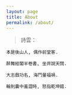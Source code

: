 ```yaml
---
layout: page
title: About 
permalink: /about/
---
```


> 詩雲：
    
    本是後山人, 偶作前堂客.

    醉舞經閣半卷書, 坐井說天闊.

    大志戲功名, 海鬥量福禍.

    輪到囊中羞澀時, 怒指乾坤錯.
